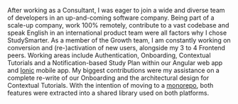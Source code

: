 After working as a Consultant, I was eager to join a wide and diverse team of developers in an up-and-coming software company.
Being part of a scale-up company, work 100% remotely, contribute to a vast codebase and speak English in an international product team were all factors why I chose StudySmarter.
As a member of the Growth team, I am constantly working on conversion and (re-)activation of new users, alongside my 3 to 4 Frontend peers.
Working areas include Authentication, Onboarding, Contextual Tutorials and a Notification-based Study Plan within our Angular web app and <a href="https://ionicframework.com/" target="_blank">Ionic</a> mobile app.
My biggest contributions were my assistance on a complete re-write of our Onboarding and the architectural design for Contextual Tutorials.
With the intention of moving to a <a href="https://en.wikipedia.org/wiki/Monorepo" target="_blank">monorepo</a>, both features were extracted into a shared library used on both platforms.
